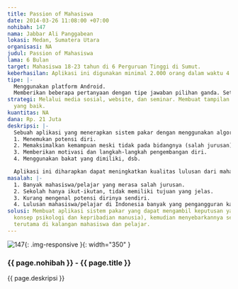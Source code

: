 ```yaml
---
title: Passion of Mahasiswa
date: 2014-03-26 11:08:00 +07:00
nohibah: 147
nama: Jabbar Ali Panggabean
lokasi: Medan, Sumatera Utara
organisasi: NA
judul: Passion of Mahasiswa
lama: 6 Bulan
target: Mahasiswa 18-23 tahun di 6 Perguruan Tinggi di Sumut.
keberhasilan: Aplikasi ini digunakan minimal 2.000 orang dalam waktu 4 bulan.
tipe: |-
  Menggunakan platform Android.
  Memberikan beberapa pertanyaan dengan tipe jawaban pilihan ganda. Setiap jawaban memiliki poin yang mengarah ke tipe kepribadian tertentu, sehingga hasil akhir akan mengacu pada salah satu tipe kepribadian yang paling dominan. Database menggunakan konsep yang telah teruji dan memiliki tingkat integritas atau keakuratan yang memadai, bersumber dari data/hasil penelitian para psikolog-psikolog dunia.
strategi: Melalui media sosial, website, dan seminar. Membuat tampilan antar muka
  yang baik.
kuantitas: NA
dana: Rp. 21 Juta
deskripsi: |-
  Sebuah aplikasi yang menerapkan sistem pakar dengan menggunakan algoritma dan konsep psikologi/kepribadian, yang disesuaikan untuk Mahasiswa/Pelajar sehingga dapat digunakan sebagai sarana untuk:
  1. Menemukan potensi diri.
  2. Memaksimalkan kemampuan meski tidak pada bidangnya (salah jurusan).
  3. Memberikan motivasi dan langkah-langkah pengembangan diri.
  4. Menggunakan bakat yang dimiliki, dsb.

  Aplikasi ini diharapkan dapat meningkatkan kualitas lulusan dari mahasiswa/pelajar di seluruh Indonesia.
masalah: |-
  1. Banyak mahasiswa/pelajar yang merasa salah jurusan.
  2. Sekolah hanya ikut-ikutan, tidak memiliki tujuan yang jelas.
  3. Kurang mengenal potensi dirinya sendiri.
  4. Lulusan mahasiswa/pelajar di Indonesia banyak yang pengangguran karena gagal memanfaatkan bakatnya.
solusi: Membuat aplikasi sistem pakar yang dapat mengambil keputusan yang sesuai (melalui
  konsep psikologi dan kepribadian manusia), kemudian menyebarkannya secara luas,
  terutama di kalangan mahasiswa dan pelajar.
---
```


![147](/static/img/hibahcms/147.png){: .img-responsive }{: width="350" }

### {{ page.nohibah }} - {{ page.title }}

{{ page.deskripsi }}
